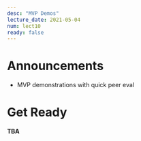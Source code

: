 ```yaml
---
desc: "MVP Demos"
lecture_date: 2021-05-04
num: lect10
ready: false
---
```


# Announcements
* MVP demonstrations with quick peer eval 

# Get Ready

**TBA**
